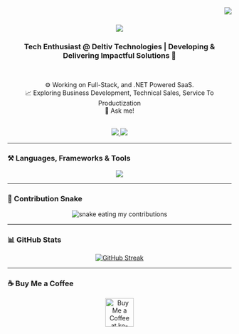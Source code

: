 <img align="right" src="https://visitor-badge.laobi.icu/badge?page_id=ammaar-naveed" />

<h1 align="center">
    <img src="https://readme-typing-svg.herokuapp.com/?font=Righteous&size=35&center=true&vCenter=true&width=500&height=70&duration=4000&lines=Hi+There!+👋;+I'm+Ammaar+Naveed!;" />
</h1>

<h3 align="center">Tech Enthusiast @ Deltiv Technologies | Developing & Delivering Impactful Solutions  🚀</h3>

<br/>

<div align="center">
 
⚙️ Working on Full-Stack, and .NET Powered SaaS. <br/>
📈 Exploring Business Development, Technical Sales, Service To Productization <br/>
💬 Ask me!
</div>

<br/>

<div align="center"> 
  <a href="mailto:ammaarofficial@gmail.com">
    <img src="https://img.shields.io/badge/Gmail-333333?style=for-the-badge&logo=gmail&logoColor=red" />
  </a>
  <a href="https://linkedin.com/in/ammaar-naveed/" target="_blank">  
    <img src="https://img.shields.io/badge/LinkedIn-0077B5?style=for-the-badge&logo=linkedin&logoColor=white" />
  </a>
</div>

---

### ⚒️ Languages, Frameworks & Tools

<div align="center">
    <img src="https://skillicons.dev/icons?i=cs,dotnet,postgres,tailwind,javascript,azure,git,visualstudio,vercel,vscode" />
</div>

---

### 🐍 Contribution Snake

<div align="center">
  <img alt="snake eating my contributions" src="https://raw.githubusercontent.com/ammaar-naveed/ammaar-naveed/output/github-snake.svg" />
</div>

---

### 📊 GitHub Stats

<div align="center">
  <a href="https://git.io/streak-stats">
    <img src="https://streak-stats.demolab.com?user=ammaar-naveed&theme=dark&border_radius=10" alt="GitHub Streak" />
  </a>
</div>

---

### ☕ Buy Me a Coffee

<div align="center">
<a href='https://buymeacoffee.com/ammaarnaveed' target='_blank'>
<img height='64' src='https://storage.ko-fi.com/cdn/kofi1.png?v=3' alt='Buy Me a Coffee at ko-fi.com' />
</a>
</div>
